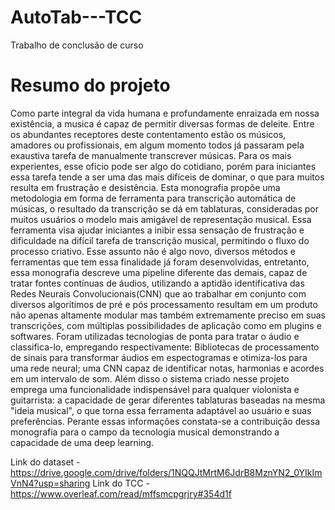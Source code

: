 # AutoTab---TCC
Trabalho de conclusão de curso

# Resumo do projeto
Como parte integral da vida humana e profundamente enraizada em nossa existência, a musica é capaz de permitir diversas formas de deleite. Entre os abundantes receptores deste contentamento estão os músicos, amadores ou profissionais, em algum momento todos já passaram pela exaustiva tarefa de manualmente transcrever músicas. Para os mais experientes, esse oficio pode ser algo do cotidiano, porém para iniciantes essa tarefa tende a ser uma das mais difíceis de dominar, o que para muitos resulta em frustração e desistência.
Esta monografia propõe uma metodologia em forma de ferramenta para transcrição automática de músicas, o resultado da transcrição se dá em tablaturas, consideradas por muitos usuários o modelo mais amigável de representação musical. Essa ferramenta visa ajudar iniciantes a inibir essa sensação de frustração e dificuldade na difícil tarefa de transcrição musical, permitindo o fluxo do processo criativo.
Esse assunto não é algo novo, diversos métodos e ferramentas que tem essa finalidade já foram desenvolvidas, entretanto, essa monografia descreve uma pipeline diferente das demais, capaz de tratar fontes contínuas de áudios, utilizando a aptidão identificativa das Redes Neurais Convolucionais(CNN) que ao trabalhar em conjunto com diversos algorítimos de pré e pós processamento resultam em um produto não apenas altamente modular mas também extremamente preciso em suas transcrições, com múltiplas possibilidades de aplicação como em plugins e softwares. Foram utilizadas tecnologias de ponta para tratar o áudio e classifica-lo, empregando respectivamente: Bibliotecas de processamento de sinais para transformar áudios em espectogramas e otimiza-los para uma rede neural; uma CNN capaz de identificar notas, harmonias e acordes em um intervalo de som. Além disso o sistema criado nesse projeto emprega uma funcionalidade indispensável para qualquer violonista e guitarrista: a capacidade de gerar diferentes tablaturas baseadas na mesma "ideia musical", o que torna essa ferramenta adaptável ao usuário e suas preferências. 
Perante essas informações constata-se a contribuição dessa monografia para o campo da tecnologia musical demonstrando a capacidade de uma deep learning.


Link do dataset - https://drive.google.com/drive/folders/1NQQJtMrtM6JdrB8MznYN2_0YIkImVnN4?usp=sharing
Link do TCC - https://www.overleaf.com/read/mffsmcpgrjry#354d1f
